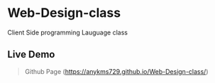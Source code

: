# Web-Design-class
Client Side programming Lauguage class

## Live Demo
> Github Page (https://anykms729.github.io/Web-Design-class/)
